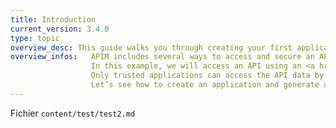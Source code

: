 ```yaml
---
title: Introduction
current_version: 3.4.0
type: topic
overview_desc: This guide walks you through creating your first application and subscribing to your first API with APIM Portal. For a brief overview of how to set up your first API, see the <strong>Publish your first API</strong> section of the Quick Start Guide.
overview_infos:   APIM includes several ways to access and secure an API, as described in ([API Publisher Plans and subscriptions](/apim/3.x/apim_publisherguide_plans_subscriptions.html)).
                  In this example, we will access an API using an <a href="/apim/3.x/apim_policies_apikey.html">API Key</a>.
                  Only trusted applications can access the API data by requesting an API Key.
                  Let’s see how to create an application and generate an API Key.
---
```



Fichier `content/test/test2.md`
